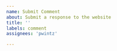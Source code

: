 ```yaml
---
name: Submit Comment
about: Submit a response to the website
title: ''
labels: comment
assignees: 'pwintz'

---
```


